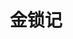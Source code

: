 ---
layout: work-detail
title: "金锁记"
sort_by_date: "2022"
work_details:
  title: "金锁记"
  location: "演出场地"
  date: "演出日期"
  banner_image: "/assets/imgs/works/golden-cangue/banner.psd"
  poster_image: "/assets/imgs/works/golden-cangue/poster.psd"
  introduction: "麻油铺曹家的大姑娘七巧出嫁了。她要嫁的人家，是城里姓姜的大户，听说世代书香，家底丰厚。街坊挤在巷子里瞧热闹，争相议论：姜家这样的官宦人家，怎么和麻油铺的结了亲？七巧的父母不在了，婚事是哥哥嫂子替她张罗的。她是个泼辣爽利的姑娘，平日里挽着袖子盘着辫子在铺子里帮忙，算账干活都是一等一的好手。别家的新媳妇出嫁都三请四催的，七巧却自己三两下地就跨进了花轿。倒是她的哥哥嫂嫂神情复杂地站在家门口抹着眼泪。不是七巧心急，实在是这眼前的生活令人向往。她暗自揣度着，自己这样能干，理家管事都不会错，一定把日子过得红红火火。更重要的是，刚才透过盖头的缝，七巧悄悄地瞧了瞧新郎倌，他骑在马上，高大挺拔，令人不禁心驰神往。真好啊！七巧想着，从今天开始，每一天都是有盼头的好日子。她不知道，就是从这天开始，她的人生掉进了深渊。"
  production_team:
    - page_title: "演员1"
      members:
        - name: "李周嘉"
          person: "曹七巧"
        - name: "许天阳"
          person: "姜季泽"
        - name: "徐慧"
          person: "姜长安"
        - name: "孙研"
          person: "童世舫"
        - name: "靠靠"
          person: "三奶奶"
        - name: "董仕"
          person: "大爷"
    - page_title: "演员2"
      members:
        - name: "张找找"
          person: "大奶奶"
        - name: "周思韵"
          person: "姜长蕙"
        - name: "李佳琦"
          person: "小双"
        - name: "高宇彤"
          person: "晋大爷"
        - name: "李寅辰"
          person: "晋大年老"
        - name: "周康彦"
          person: "马师爷"
    - page_title: "演员3"
      members:
        - name: "魏子寒"
          person: "九老太爷"
        - name: "段天霖"
          person: "女同学"
        - name: "刘越洋"
          person: "女同学"
        - name: "王尤雅"
          person: "女同学"
    - page_title: "导演制作团队"
      members:
        - name: "贾小荣"
          person: "制作人"
        - name: "蒋晓叶"
          person: "助理制作人"
        - name: "高原"
          person: "导演"
        - name: "李泽宇"
          person: "导演"
        - name: "李云琦"
          person: "导演"
    - page_title: "舞台技术团队1"
      members:
        - name: "孟毅"
          person: "舞台监督"
        - name: "曾月"
          person: "舞台监督助理"
        - name: "胡雪莹"
          person: "舞台监督助理"
        - name: "沈诗哲"
          person: "舞台道具"
        - name: "王尤雅"
          person: "舞台道具"
        - name: "棵未"
          person: "舞台道具"
    - page_title: "舞台技术团队2"
      members:
        - name: "豆豆"
          person: "舞台道具"
        - name: "梁晨"
          person: "灯光"
        - name: "许瑞宁"
          person: "灯光"
        - name: "朱本正"
          person: "灯光"
        - name: "李泽宇"
          person: "灯光"
        - name: "刘小叶"
          person: "音效"
    - page_title: "舞台技术团队3"
      members:
        - name: "宁达非"
          person: "音效"
        - name: "王璇"
          person: "音效"
    - page_title: "服装化妆团队"
      members:
        - name: "李蒋蒋"
          person: "服装化妆"
        - name: "肖萍萍"
          person: "服装化妆"
        - name: "张逸飞"
          person: "服装化妆"
        - name: "张小依妮"
          person: "服装化妆"
    - page_title: "宣传设计团队"
      members:
        - name: "周梓桐"
          person: "宣传"
        - name: "李周嘉"
          person: "宣传"
        - name: "高原"
          person: "宣传"
        - name: "张逸飞"
          person: "宣传"
        - name: "棵未"
          person: "设计"
        - name: "李周嘉"
          person: "设计"
    - page_title: "摄影摄像团队"
      members:
        - name: "李扬"
          person: "摄像"
        - name: "若鹏"
          person: "摄像"
    - page_title: "舞台工作人员"
      members:
        - name: "张茜"
          person: "舞台工作人员"
        - name: "石晰然"
          person: "舞台工作人员"
        - name: "董秋洁"
          person: "舞台工作人员"
        - name: "李寅辰"
          person: "舞台工作人员"
        - name: "高宇彤"
          person: "舞台工作人员"
    - page_title: "外联团队"
      members:
        - name: "张茜"
          person: "外联"
  photos:
    - image: "/assets/imgs/works/golden-cangue/photo1.jpg"
      caption: "演出"
    - image: "/assets/imgs/works/golden-cangue/photo2.jpg"
      caption: "化妆花絮"
    - image: "/assets/imgs/works/golden-cangue/photo3.jpg"
      caption: "演出"
    - image: "/assets/imgs/works/golden-cangue/photo4.jpg"
      caption: "演出"
    - image: "/assets/imgs/works/golden-cangue/photo5.jpg"
      caption: "演出"
    - image: "/assets/imgs/works/golden-cangue/photo6.jpg"
      caption: "演出"
    - image: "/assets/imgs/works/golden-cangue/photo7.jpg"
      caption: "演出"
    - image: "/assets/imgs/works/golden-cangue/photo8.jpg"
      caption: "演出"
    - image: "/assets/imgs/works/golden-cangue/photo9.jpg"
      caption: "演出"
---